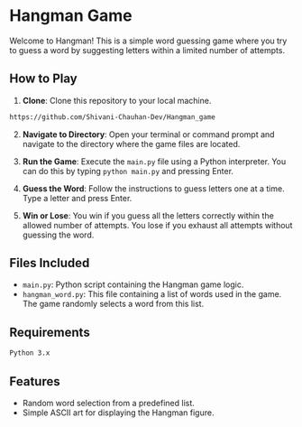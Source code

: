 # Hangman Game

Welcome to Hangman! This is a simple word guessing game where you try to guess a word by suggesting letters within a limited number of attempts.

## How to Play

1. **Clone**: Clone this repository to your local machine.
```bash
https://github.com/Shivani-Chauhan-Dev/Hangman_game
```

2. **Navigate to Directory**: Open your terminal or command prompt and navigate to the directory where the game files are located.

3. **Run the Game**: Execute the `main.py` file using a Python interpreter. You can do this by typing `python main.py` and pressing Enter.

4. **Guess the Word**: Follow the instructions to guess letters one at a time. Type a letter and press Enter.

5. **Win or Lose**: You win if you guess all the letters correctly within the allowed number of attempts. You lose if you exhaust all attempts without guessing the word.

## Files Included

- `main.py`: Python script containing the Hangman game logic.
- `hangman_word.py`: This file containing a list of words used in the game. The game randomly selects a word from this list.

## Requirements
```bash
Python 3.x
```


## Features

- Random word selection from a predefined list.
- Simple ASCII art for displaying the Hangman figure.



